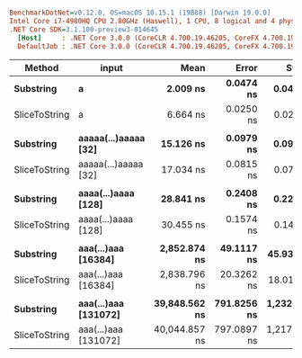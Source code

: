 ``` ini

BenchmarkDotNet=v0.12.0, OS=macOS 10.15.1 (19B88) [Darwin 19.0.0]
Intel Core i7-4980HQ CPU 2.80GHz (Haswell), 1 CPU, 8 logical and 4 physical cores
.NET Core SDK=3.1.100-preview3-014645
  [Host]     : .NET Core 3.0.0 (CoreCLR 4.700.19.46205, CoreFX 4.700.19.46214), X64 RyuJIT
  DefaultJob : .NET Core 3.0.0 (CoreCLR 4.700.19.46205, CoreFX 4.700.19.46214), X64 RyuJIT


```
|        Method |                input |          Mean |       Error |        StdDev | Ratio | RatioSD |   Gen 0 |   Gen 1 |   Gen 2 | Allocated |
|-------------- |--------------------- |--------------:|------------:|--------------:|------:|--------:|--------:|--------:|--------:|----------:|
|     **Substring** |                    **a** |      **2.009 ns** |   **0.0474 ns** |     **0.0444 ns** |  **0.30** |    **0.01** |       **-** |       **-** |       **-** |         **-** |
| SliceToString |                    a |      6.664 ns |   0.0250 ns |     0.0234 ns |  1.00 |    0.00 |       - |       - |       - |         - |
|               |                      |               |             |               |       |         |         |         |         |           |
|     **Substring** | **aaaaa(...)aaaaa [32]** |     **15.126 ns** |   **0.0979 ns** |     **0.0916 ns** |  **0.89** |    **0.01** |  **0.0280** |       **-** |       **-** |      **88 B** |
| SliceToString | aaaaa(...)aaaaa [32] |     17.034 ns |   0.0815 ns |     0.0762 ns |  1.00 |    0.00 |  0.0280 |       - |       - |      88 B |
|               |                      |               |             |               |       |         |         |         |         |           |
|     **Substring** |  **aaaa(...)aaaa [128]** |     **28.841 ns** |   **0.2408 ns** |     **0.2253 ns** |  **0.95** |    **0.01** |  **0.0892** |       **-** |       **-** |     **280 B** |
| SliceToString |  aaaa(...)aaaa [128] |     30.455 ns |   0.1574 ns |     0.1473 ns |  1.00 |    0.00 |  0.0892 |       - |       - |     280 B |
|               |                      |               |             |               |       |         |         |         |         |           |
|     **Substring** |  **aaa(...)aaa [16384]** |  **2,852.874 ns** |  **49.1117 ns** |    **45.9391 ns** |  **1.00** |    **0.02** | **10.4141** |       **-** |       **-** |   **32792 B** |
| SliceToString |  aaa(...)aaa [16384] |  2,838.796 ns |  20.3262 ns |    18.0187 ns |  1.00 |    0.00 | 10.4141 |       - |       - |   32792 B |
|               |                      |               |             |               |       |         |         |         |         |           |
|     **Substring** | **aaa(...)aaa [131072]** | **39,848.562 ns** | **791.8256 ns** | **1,232.7770 ns** |  **1.00** |    **0.04** | **68.2983** | **68.1763** | **68.1763** |  **262168 B** |
| SliceToString | aaa(...)aaa [131072] | 40,044.857 ns | 797.0897 ns | 1,217.2402 ns |  1.00 |    0.00 | 67.9321 | 67.8101 | 67.5049 |  262168 B |
